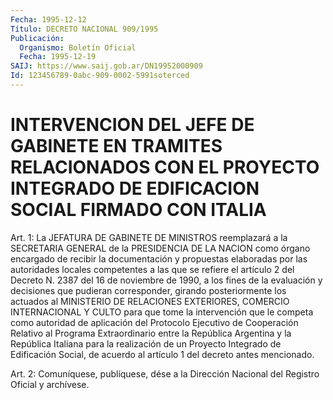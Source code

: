 ```yaml
---
Fecha: 1995-12-12
Título: DECRETO NACIONAL 909/1995
Publicación:
  Organismo: Boletín Oficial
  Fecha: 1995-12-19
SAIJ: https://www.saij.gob.ar/DN19952000909
Id: 123456789-0abc-909-0002-5991soterced
---
```

# INTERVENCION DEL JEFE DE GABINETE EN TRAMITES RELACIONADOS CON EL PROYECTO INTEGRADO DE EDIFICACION SOCIAL FIRMADO CON ITALIA

<a id="1"></a>
Art. 1:  La JEFATURA  DE GABINETE DE MINISTROS reemplazará a la SECRETARIA  GENERAL de la PRESIDENCIA  DE  LA  NACION  como  órgano encargado de  recibir  la documentación y propuestas elaboradas por las  autoridades locales  competentes  a  las  que  se  refiere  el artículo  2  del  Decreto N. 2387 del 16 de noviembre de 1990, a los fines de la evaluación  y  decisiones  que  pudieran  corresponder, girando  posteriormente  los  actuados  al MINISTERIO DE RELACIONES EXTERIORES,  COMERCIO  INTERNACIONAL  Y  CULTO  para  que  tome  la intervención  que  le  competa  como autoridad  de  aplicación  del Protocolo Ejecutivo de Cooperación Relativo al Programa Extraordinario entre la República Argentina y la República Italiana para la realización de un Proyecto Integrado de Edificación Social, de  acuerdo  al  artículo  1  del  decreto  antes  mencionado.

<a id="2"></a>
Art. 2:  Comuníquese, publíquese, dése a la Dirección Nacional del Registro Oficial y archívese.